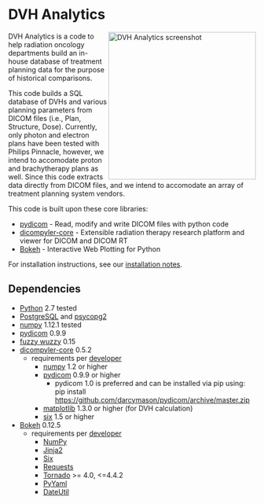# DVH Analytics
<img src='https://cloud.githubusercontent.com/assets/4778878/26416762/9a649214-407c-11e7-9046-9688e5d7a95f.png' align='right' width='300' alt="DVH Analytics screenshot">  
 
DVH Analytics is a code to help radiation oncology departments build an in-house database of treatment planning data 
for the purpose of historical comparisons.

This code builds a SQL database of DVHs and various planning parameters from DICOM files 
(i.e., Plan, Structure, Dose). Currently, only photon and electron plans have been tested with Philips Pinnacle,
however, we intend to accomodate proton and brachytherapy plans as well.  Since this code extracts data
directly from DICOM files, and we intend to accomodate an array of treatment planning system vendors.

This code is built upon these core libraries:
* [pydicom](http://code.google.com/p/pydicom/) - Read, modify and write DICOM files with python code
* [dicompyler-core](https://pypi.python.org/pypi/dicompyler-core) - Extensible radiation therapy research platform and viewer for DICOM and DICOM RT
* [Bokeh](http://bokeh.pydata.org/en/latest/index.html) - Interactive Web Plotting for Python

For installation instructions, see our [installation notes](https://github.com/cutright/DVH-Analytics/blob/master/install_notes.md).

## Dependencies
* [Python](https://www.python.org) 2.7 tested
* [PostgreSQL](https://www.postgresql.org/) and [psycopg2](http://initd.org/psycopg/)
* [numpy](https://pypi.python.org/pypi/numpy) 1.12.1 tested
* [pydicom](https://github.com/darcymason/pydicom) 0.9.9
* [fuzzy wuzzy](https://github.com/seatgeek/fuzzywuzzy) 0.15
* [dicompyler-core](https://pypi.python.org/pypi/dicompyler-core) 0.5.2
    * requirements per [developer](https://github.com/bastula)
        * [numpy](http://www.numpy.org/) 1.2 or higher
        * [pydicom](http://code.google.com/p/pydicom/) 0.9.9 or higher
            * pydicom 1.0 is preferred and can be installed via pip using: pip install https://github.com/darcymason/pydicom/archive/master.zip
        * [matplotlib](http://matplotlib.sourceforge.net/) 1.3.0 or higher (for DVH calculation)
        * [six](https://pythonhosted.org/six/) 1.5 or higher
* [Bokeh](http://bokeh.pydata.org/en/latest/index.html) 0.12.5
    * requirements per [developer](http://bokeh.pydata.org/en/latest/docs/installation.html)
        * [NumPy](http://www.numpy.org/)
        * [Jinja2](http://jinja.pocoo.org/)
        * [Six](https://pythonhosted.org/six/)
        * [Requests](http://docs.python-requests.org/en/master/user/install/)
        * [Tornado](http://www.tornadoweb.org/en/stable/) >= 4.0, <=4.4.2
        * [PyYaml](https://pypi.python.org/pypi/pyaml)
        * [DateUtil](https://pypi.python.org/pypi/python-dateutil)
